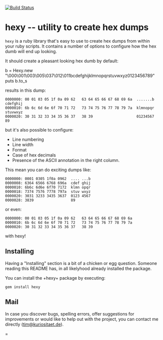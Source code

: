 [![Build Status](https://travis-ci.org/a2800276/hexy.svg?branch=master)](https://travis-ci.org/a2800276/hexy)

# hexy -- utility to create hex dumps 

`hexy` is a ruby library that's easy to use to create hex dumps from 
within your ruby scripts. It contains a number of options to configure
how the hex dumb will end up looking.

It should create a pleasant looking hex dumb by default:

   b = Hexy.new "\000\001\003\005\037\012\011bcdefghijklmnopqrstuvwxyz0123456789"
   puts b.to_s

results in this dump:

	0000000: 00 01 03 05 1f 0a 09 62   63 64 65 66 67 68 69 6a  .......b cdefghij 
	0000010: 6b 6c 6d 6e 6f 70 71 72   73 74 75 76 77 78 79 7a  klmnopqr stuvwxyz 
	0000020: 30 31 32 33 34 35 36 37   38 39                    01234567 89

but it's also possible to configure:

* Line numbering
* Line width
* Format
* Case of hex decimals
* Presence of the ASCII annotation in the right column.

This mean you can do exciting dumps like:

	0000000: 0001 0305 1f0a 0962  .... ...b 
	0000008: 6364 6566 6768 696a  cdef ghij 
	0000010: 6b6c 6d6e 6f70 7172  klmn opqr 
	0000018: 7374 7576 7778 797a  stuv wxyz 
	0000020: 3031 3233 3435 3637  0123 4567 
	0000028: 3839                 89

or even:

	0000000: 00 01 03 05 1f 0a 09 62   63 64 65 66 67 68 69 6a 
	0000010: 6b 6c 6d 6e 6f 70 71 72   73 74 75 76 77 78 79 7a 
	0000020: 30 31 32 33 34 35 36 37   38 39

with hexy!
   

## Installing

Having a "Installing" section is a bit of a chicken or egg question.
Someone reading this README has, in all likelyhood already installed the
package. 

 You can install the +hexy+ package by executing:

	gem install hexy 



## Mail

In case you discover bugs, spelling errors, offer suggestions for
improvements or would like to help out with the project, you can contact
me directly (tim@kuriositaet.de).	















=
